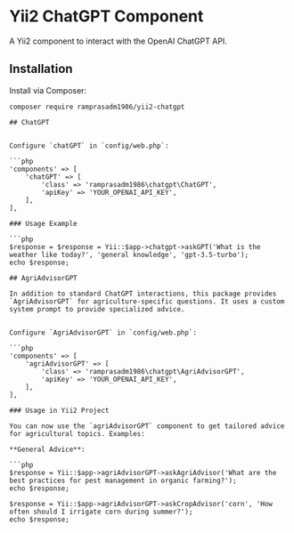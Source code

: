 # Yii2 ChatGPT Component

A Yii2 component to interact with the OpenAI ChatGPT API.

## Installation

Install via Composer:

```shell
composer require ramprasadm1986/yii2-chatgpt

## ChatGPT


Configure `chatGPT` in `config/web.php`:

```php
'components' => [
    'chatGPT' => [
        'class' => 'ramprasadm1986\chatgpt\ChatGPT',
        'apiKey' => 'YOUR_OPENAI_API_KEY',
    ],
],

### Usage Example

```php
$response = $response = Yii::$app->chatgpt->askGPT('What is the weather like today?', 'general knowledge', 'gpt-3.5-turbo');
echo $response;

## AgriAdvisorGPT

In addition to standard ChatGPT interactions, this package provides `AgriAdvisorGPT` for agriculture-specific questions. It uses a custom system prompt to provide specialized advice.


Configure `AgriAdvisorGPT` in `config/web.php`:

```php
'components' => [
    'agriAdvisorGPT' => [
        'class' => 'ramprasadm1986\chatgpt\AgriAdvisorGPT',
        'apiKey' => 'YOUR_OPENAI_API_KEY',
    ],
],

### Usage in Yii2 Project

You can now use the `agriAdvisorGPT` component to get tailored advice for agricultural topics. Examples:

**General Advice**:

```php
$response = Yii::$app->agriAdvisorGPT->askAgriAdvisor('What are the best practices for pest management in organic farming?');
echo $response;

$response = Yii::$app->agriAdvisorGPT->askCropAdvisor('corn', 'How often should I irrigate corn during summer?');
echo $response;
